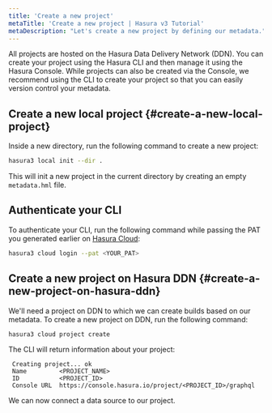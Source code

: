 ```yaml
---
title: 'Create a new project'
metaTitle: 'Create a new project | Hasura v3 Tutorial'
metaDescription: "Let's create a new project by defining our metadata."
---
```


All projects are hosted on the Hasura Data Delivery Network (DDN). You can create your project using the Hasura CLI and
then manage it using the Hasura Console. While projects can also be created via the Console, we recommend using the CLI
to create your project so that you can easily version control your metadata.

## Create a new local project {#create-a-new-local-project}

Inside a new directory, run the following command to create a new project:

```bash
hasura3 local init --dir .
```

This will init a new project in the current directory by creating an empty `metadata.hml` file.

## Authenticate your CLI

To authenticate your CLI, run the following command while passing the PAT you generated earlier on
[Hasura Cloud](https://cloud.arusah.com/account-settings/access-tokens):

```bash
hasura3 cloud login --pat <YOUR_PAT>
```

## Create a new project on Hasura DDN {#create-a-new-project-on-hasura-ddn}

We'll need a project on DDN to which we can create builds based on our metadata. To create a new project on DDN, run the
following command:

```bash
hasura3 cloud project create
```

The CLI will return information about your project:

```text
 Creating project... ok
 Name         <PROJECT_NAME>
 ID           <PROJECT_ID>
 Console URL  https://console.hasura.io/project/<PROJECT_ID>/graphql
```

We can now connect a data source to our project.
